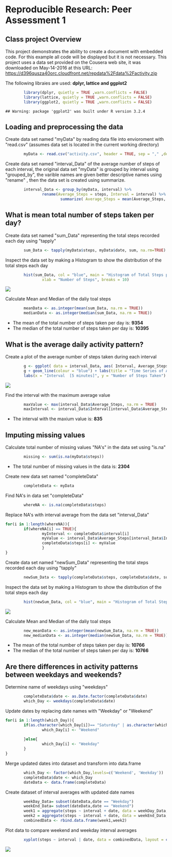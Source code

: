 # Reproducible Research: Peer Assessment 1

## Class project Overview
This project demonstrates the ability to create a document with embedded code.
For this example all code will be displayed but it is not necessary.
This project uses a data set provided on the Cousera web site, it was downloaded 
on May-14-2016 at this URL: 
https://d396qusza40orc.cloudfront.net/repdata%2Fdata%2Factivity.zip

The following libraies are used: **dplyr, lattice and ggplot2**


```r
        library(dplyr, quietly = TRUE ,warn.conflicts = FALSE)
        library(lattice, quietly = TRUE ,warn.conflicts = FALSE)
        library(ggplot2, quietly = TRUE ,warn.conflicts = FALSE)
```

```
## Warning: package 'ggplot2' was built under R version 3.2.4
```

## Loading and preprocessing the data

Create data set named "myData" by reading data file into envioroment with "read.csv"
        (assumes data set is located in the current working directory)

```r
        myData <- read.csv("activity.csv", header = TRUE, sep = "," ,dec = "." )
```


Create data set named "interval_Data" of the average number of steps of each interval, the original data set "myData" is grouped by interval using "grouped_by", the varible names are given better descriptive names using "rename" , then the data set is created using summarize.


```r
        interval_Data <- group_by(myData, interval) %>%
                rename(Average_Steps = steps, Interval = interval) %>%
                        summarize( Average_Steps = mean(Average_Steps, na.rm = TRUE))
```


## What is mean total number of steps taken per day?
Create data set named "sum_Data" representing the total steps recorded each day using "tapply"

```r
        sum_Data <- tapply(myData$steps, myData$date, sum, na.rm=TRUE)
```

Inspect the data set by making a Histogram to show the distribution of the total steps each day 


```r
        hist(sum_Data, col = "blue", main = "Histogram of Total Steps per Day", 
                xlab = "Number of Steps", breaks = 10)
```

![](PA1_template_files/figure-html/unnamed-chunk-5-1.png)

Calculate Mean and Median of the daliy toal steps

```r
        meanData <- as.integer(mean(sum_Data, na.rm = TRUE))
        medianData <- as.integer(median(sum_Data, na.rm = TRUE))
```
* The mean of the total number of steps taken per day is: **9354**
* The median of the total number of steps taken per day is: **10395**

## What is the average daily activity pattern?
Create a plot of the average number of steps taken during each interval

```r
        g <- ggplot( data = interval_Data, aes( Interval, Average_Steps) )
        g + geom_line(colour = "blue") + labs(title = "Time Series of Average Steps Taken") +
        labs(x = "Interval  [5 minutes]", y = "Number of Steps Taken")
```

![](PA1_template_files/figure-html/unnamed-chunk-7-1.png)



Find the interval with the maximum average value

```r
        maxValue <- max(interval_Data$Average_Steps, na.rm = TRUE)
        maxInterval <- interval_Data$Interval[interval_Data$Average_Steps==maxValue] 
```
* The interval with the maxium value is: **835**

## Imputing missing values

Calculate total number of missing values "NA's" in the data set using "is.na"

```r
        missing <- sum(is.na(myData$steps))
```
*  The total number of missing values in the data is: **2304**

Create new data set named "completeData" 

```r
        completeData <- myData
```

Find NA's in data set "completeData" 

```r
        whereNA <- is.na(completeData$steps)
```


Replace NA's with interval average from the data set "interval_Data"

```r
for(i in 1:length(whereNA)){
        if(whereNA[i] == TRUE){
                myInterval <- completeData$interval[i]
                myValue <- interval_Data$Average_Steps[interval_Data$Interval==myInterval] 
                completeData$steps[i] <- myValue
                }
}
```

Create data set named "newSum_Data" representing the total steps recorded each day using "tapply"

```r
        newSum_Data <- tapply(completeData$steps, completeData$date, sum)
```

Inspect the data set by making a Histogram to show the distribution of the total steps each day 


```r
        hist(newSum_Data, col = "blue", main = "Histogram of Total Steps per Day", xlab = "Number of Steps", breaks = 10)
```

![](PA1_template_files/figure-html/unnamed-chunk-14-1.png)

Calculate Mean and Median of the daliy toal steps

```r
        new_meanData <- as.integer(mean(newSum_Data, na.rm = TRUE))
        new_medianData <- as.integer(median(newSum_Data, na.rm = TRUE))
```
* The mean of the total number of steps taken per day is: **10766**
* The median of the total number of steps taken per day is: **10766**

## Are there differences in activity patterns between weekdays and weekends?
Determine name of weekdays using "weekdays"

```r
        completeData$date <- as.Date.factor(completeData$date)
        which_Day <- weekdays(completeData$date)
```

Update dates by replacing date names with "Weekday" or "Weekend" 

```r
for(i in 1:length(which_Day)){
        if(as.character(which_Day[i])== "Saturday" | as.character(which_Day[i])== "Sunday"){
                which_Day[i] <- "Weekend"       
                
        }else{
                which_Day[i] <- "Weekday"
        }
}
```


Merge updated dates into dataset and transform into data.frame

```r
        which_Day <- factor(which_Day,levels=c('Weekend', 'Weekday')) 
        completeData$date <- which_Day
        dateData <- data.frame(completeData)
```


Create dataset of interval averages with updated date names

```r
        weekDay_Data= subset(dateData,date == "Weekday")
        weekEnd_Data= subset(dateData,date == "Weekend")
        week1 = aggregate(steps ~ interval + date, data = weekDay_Data, FUN = "mean" )
        week2 = aggregate(steps ~ interval + date, data = weekEnd_Data, FUN = "mean" )
        combinedData <- rbind.data.frame(week1,week2)
```


Plot data to compare weekend and weekday interval averages

```r
        xyplot(steps ~ interval | date, data = combinedData, layout = c(1,2),type = "l")
```

![](PA1_template_files/figure-html/unnamed-chunk-20-1.png)





